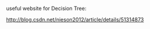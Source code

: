 useful website for Decision Tree:     
         
http://blog.csdn.net/nieson2012/article/details/51314873
